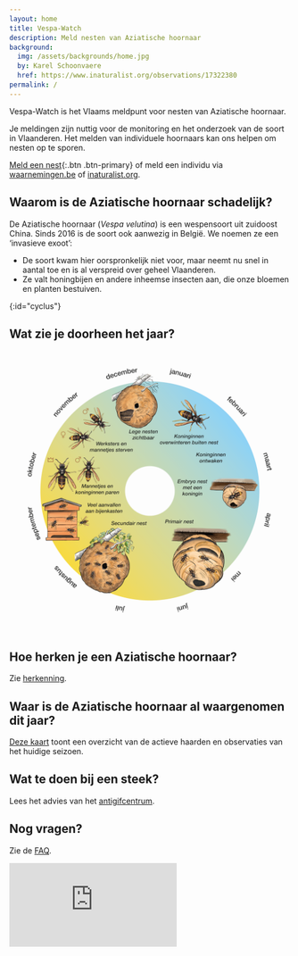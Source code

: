 ```yaml
---
layout: home
title: Vespa-Watch
description: Meld nesten van Aziatische hoornaar
background:
  img: /assets/backgrounds/home.jpg
  by: Karel Schoonvaere
  href: https://www.inaturalist.org/observations/17322380
permalink: /
---
```


Vespa-Watch is het Vlaams meldpunt voor nesten van Aziatische hoornaar.

Je meldingen zijn nuttig voor de monitoring en het onderzoek van de soort in Vlaanderen. Het melden van individuele hoornaars kan ons helpen om nesten op te sporen.

[Meld een nest](/report-nest/){:.btn .btn-primary} of meld een individu via [waarnemingen.be](https://waarnemingen.be/go/vespa-velutina/) of [inaturalist.org](https://www.inaturalist.org/observations/upload).

## Waarom is de Aziatische hoornaar schadelijk?

De Aziatische hoornaar (_Vespa velutina_) is een wespensoort uit zuidoost China. Sinds 2016 is de soort ook aanwezig in België. We noemen ze een ‘invasieve exoot’:

- De soort kwam hier oorspronkelijk niet voor, maar neemt nu snel in aantal toe en is al verspreid over geheel Vlaanderen.
- Ze valt honingbijen en andere inheemse insecten aan, die onze bloemen en planten bestuiven.

{:id="cyclus"}
## Wat zie je doorheen het jaar?

![Cyclus](/assets/images/cyclus.png)

## Hoe herken je een Aziatische hoornaar?

Zie [herkenning](/identification/).

## Waar is de Aziatische hoornaar al waargenomen dit jaar?

[Deze kaart](https://iasspeciesdashboard.shinyapps.io/VespaWatch_app/) toont een overzicht van de actieve haarden en observaties van het huidige seizoen.

## Wat te doen bij een steek?

Lees het advies van het [antigifcentrum](https://www.antigifcentrum.be/natuur/dieren/steken-van-wespen-bijen-hommels-enaziatische-hoornaars).

## Nog vragen?

Zie de [FAQ](/faq/).

<div class="ratio ratio-16x9">
  <iframe frameborder="0" src="https://player.vimeo.com/video/730964068?h=3f1ee4ca53" allowfullscreen></iframe>
</div>
